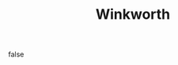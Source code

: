 ---
layout: photo
modal: true
thumb: https://csnapmediahost.github.io/assets1/Thumbs/Winkworth.jpg
full: https://csnapmediahost.github.io/assets1/Render/Winkworth.jpg
size: small
ar: portrait
body: false
title: "Winkworth"
tags: nature
---